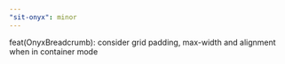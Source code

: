 ```yaml
---
"sit-onyx": minor
---
```


feat(OnyxBreadcrumb): consider grid padding, max-width and alignment when in container mode
